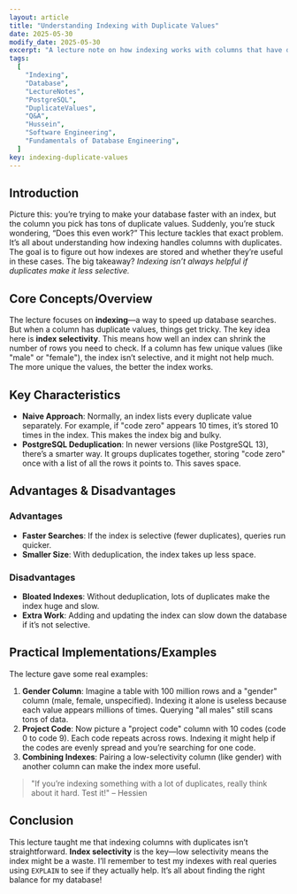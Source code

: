```yaml
---
layout: article
title: "Understanding Indexing with Duplicate Values"
date: 2025-05-30
modify_date: 2025-05-30
excerpt: "A lecture note on how indexing works with columns that have duplicate values, covering index selectivity and practical examples."
tags:
  [
    "Indexing",
    "Database",
    "LectureNotes",
    "PostgreSQL",
    "DuplicateValues",
    "Q&A",
    "Hussein",
    "Software Engineering",
    "Fundamentals of Database Engineering",
  ]
key: indexing-duplicate-values
---
```


## Introduction

Picture this: you’re trying to make your database faster with an index, but the column you pick has tons of duplicate values. Suddenly, you’re stuck wondering, “Does this even work?” This lecture tackles that exact problem. It’s all about understanding how indexing handles columns with duplicates. The goal is to figure out how indexes are stored and whether they’re useful in these cases. The big takeaway? _Indexing isn’t always helpful if duplicates make it less selective._

## Core Concepts/Overview

The lecture focuses on **indexing**—a way to speed up database searches. But when a column has duplicate values, things get tricky. The key idea here is **index selectivity**. This means how well an index can shrink the number of rows you need to check. If a column has few unique values (like "male" or "female"), the index isn’t selective, and it might not help much. The more unique the values, the better the index works.

## Key Characteristics

- **Naive Approach**: Normally, an index lists every duplicate value separately. For example, if "code zero" appears 10 times, it’s stored 10 times in the index. This makes the index big and bulky.
- **PostgreSQL Deduplication**: In newer versions (like PostgreSQL 13), there’s a smarter way. It groups duplicates together, storing "code zero" once with a list of all the rows it points to. This saves space.

## Advantages & Disadvantages

### Advantages

- **Faster Searches**: If the index is selective (fewer duplicates), queries run quicker.
- **Smaller Size**: With deduplication, the index takes up less space.

### Disadvantages

- **Bloated Indexes**: Without deduplication, lots of duplicates make the index huge and slow.
- **Extra Work**: Adding and updating the index can slow down the database if it’s not selective.

## Practical Implementations/Examples

The lecture gave some real examples:

1. **Gender Column**: Imagine a table with 100 million rows and a "gender" column (male, female, unspecified). Indexing it alone is useless because each value appears millions of times. Querying "all males" still scans tons of data.
2. **Project Code**: Now picture a "project code" column with 10 codes (code 0 to code 9). Each code repeats across rows. Indexing it might help if the codes are evenly spread and you’re searching for one code.
3. **Combining Indexes**: Pairing a low-selectivity column (like gender) with another column can make the index more useful.

> "If you’re indexing something with a lot of duplicates, really think about it hard. Test it!" – Hessien

## Conclusion

This lecture taught me that indexing columns with duplicates isn’t straightforward. **Index selectivity** is the key—low selectivity means the index might be a waste. I’ll remember to test my indexes with real queries using `EXPLAIN` to see if they actually help. It’s all about finding the right balance for my database!
